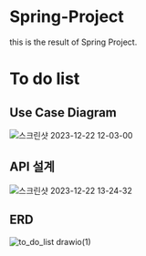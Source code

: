 # Spring-Project
this is the result of Spring Project.

# To do list

## Use Case Diagram


![스크린샷 2023-12-22 12-03-00](https://github.com/asd311sw/Spring-Project/assets/59782980/07b6a19a-2c0d-457c-829c-c8d59d95a17f)


## API 설계

![스크린샷 2023-12-22 13-24-32](https://github.com/asd311sw/Spring-Project/assets/59782980/233ab8c7-5500-4171-a90e-6343495ae214)

## ERD

![to_do_list drawio(1)](https://github.com/asd311sw/Spring-Project/assets/59782980/09ae5cc2-7498-4d17-a011-45211793c3fe)
